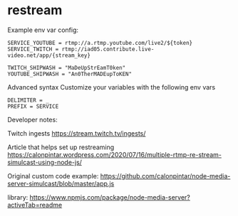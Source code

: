 # restream


Example env var config:
```
SERVICE_YOUTUBE = rtmp://a.rtmp.youtube.com/live2/${token}
SERVICE_TWITCH = rtmp://iad05.contribute.live-video.net/app/{stream_key}
	
TWITCH_SHIPWASH = "MaDeUpStrEamT0ken"
YOUTUBE_SHIPWASH = "An0TherMADEupToKEN"
```


Advanced syntax
Customize your variables with the following env vars
```
DELIMITER = _
PREFIX = SERVICE
```

Developer notes:

Twitch ingests
https://stream.twitch.tv/ingests/


Article that helps set up restreaming
https://calonpintar.wordpress.com/2020/07/16/multiple-rtmp-re-stream-simulcast-using-node-js/

Original custom code example:
https://github.com/calonpintar/node-media-server-simulcast/blob/master/app.js

library:
https://www.npmjs.com/package/node-media-server?activeTab=readme
